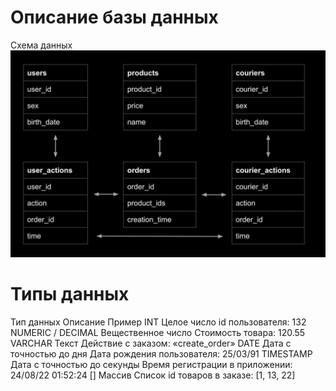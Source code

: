 # Описание базы данных

Схема данных
![Схема данных](https://github.com/Dariya1105/portfolio/blob/main/2023_01_24_214337_negate.jpeg)

# Типы данных


Тип данных	Описание	Пример
INT	Целое число	id пользователя: 132
NUMERIC / DECIMAL	Вещественное число	Стоимость товара: 120.55
VARCHAR	Текст	Действие с заказом: «create_order»
DATE	Дата с точностью до дня	Дата рождения пользователя: 25/03/91
TIMESTAMP	Дата с точностью до секунды	Время регистрации в приложении: 24/08/22 01:52:24
[]	Массив	Список id товаров в заказе: [1, 13, 22]
